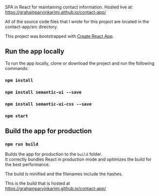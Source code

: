 SPA in React for maintaining contact information. Hosted live at: https://grahamparvinkarimi.github.io/contact-app/

All of the source code files that I wrote for this project are located in the contact-app/src directory.

This project was bootstrapped with [Create React App](https://github.com/facebookincubator/create-react-app).

## Run the app locally

To run the app locally, clone or download the project and run the following commands:

### `npm install`

### `npm install semantic-ui --save`

### `npm install semantic-ui-css --save`

### `npm start`

## Build the app for production

### `npm run build`

Builds the app for production to the `build` folder.<br>
It correctly bundles React in production mode and optimizes the build for the best performance.

The build is minified and the filenames include the hashes.

This is the build that is hosted at https://grahamparvinkarimi.github.io/contact-app/<br>